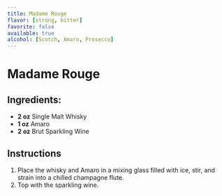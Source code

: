 ```yaml
---
title: Madame Rouge
flavor: [strong, bitter]
favorite: false
available: true
alcohol: [Scotch, Amaro, Prosecco]
---
```

# Madame Rouge

## Ingredients:
- **2 oz** Single Malt Whisky
- **1 oz** Amaro
- **2 oz** Brut Sparkling Wine

## Instructions
1. Place the whisky and Amaro in a mixing glass filled with ice, stir, and strain into a chilled champagne flute. 
2. Top with the sparkling wine.